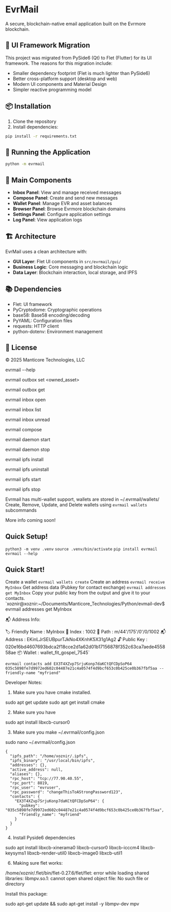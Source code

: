 # EvrMail

A secure, blockchain-native email application built on the Evrmore blockchain.

## 🔄 UI Framework Migration

This project was migrated from PySide6 (Qt) to Flet (Flutter) for its UI framework. The reasons for this migration include:

- Smaller dependency footprint (Flet is much lighter than PySide6)
- Better cross-platform support (desktop and web)
- Modern UI components and Material Design
- Simpler reactive programming model

## 📦 Installation

1. Clone the repository
2. Install dependencies:

```bash
pip install -r requirements.txt
```

## 🚀 Running the Application

```bash
python -m evrmail
```

## 🧩 Main Components

- **Inbox Panel**: View and manage received messages
- **Compose Panel**: Create and send new messages
- **Wallet Panel**: Manage EVR and asset balances
- **Browser Panel**: Browse Evrmore blockchain domains
- **Settings Panel**: Configure application settings
- **Log Panel**: View application logs

## 🏗️ Architecture

EvrMail uses a clean architecture with:

- **GUI Layer**: Flet UI components in `src/evrmail/gui/`
- **Business Logic**: Core messaging and blockchain logic
- **Data Layer**: Blockchain interaction, local storage, and IPFS

## 📚 Dependencies

- Flet: UI framework
- PyCryptodome: Cryptographic operations
- base58: Base58 encoding/decoding
- PyYAML: Configuration files
- requests: HTTP client
- python-dotenv: Environment management

## 📝 License

© 2025 Manticore Technologies, LLC

evrmail --help

evrmail outbox set <owned_asset>

evrmail outbox get

evrmail inbox open

evrmail inbox list

evrmail inbox unread

evrmail compose

evrmail daemon start

evrmail daemon stop

evrmail ipfs install

evrmail ipfs uninstall

evrmail ipfs start 

evrmail ipfs stop


Evrmail has multi-wallet support, wallets are stored in ~/.evrmail/wallets/
Create, Remove, Update, and Delete wallets using `evrmail wallets` subcommands

More info coming soon!



## Quick Setup!
`python3 -m venv .venv`
`source .venv/bin/activate`
`pip install evrmail`
`evrmail --help`


## Quick Start!
Create a wallet 
`evrmail wallets create`
Create an address
`evrmail receive MyInbox`
Get address data (Pubkey for contact exchange)
`evrmail addresses get MyInbox`
Copy your public key from the output and give it to your contacts.
`xoznir@xoznir:~/Documents/Manticore_Technologies/Python/evmail-dev$ evrmail addresses get MyInbox

📬 Address Info:

  🏷️  Friendly Name : MyInbox
  🔢 Index         : 1002
  🧭 Path          : m/44'/175'/0'/0/1002
  📬 Address       : EKinLJrSEUBpurTJkNo4XKnhK5X31g1Ag2
  🔓 Public Key    : 020e16bd4607693bdca2f18cce2d1a62d01b17156878f352c63ca7aede455858ae
  📦 Wallet        : wallet_fit_gospel_7545`

`evrmail contacts add EX3T4XZvp7SrjuKonp7daKCtQFCDpSoP64 035c5898fe7d9972ed602c04487e21c4a0574f4d9bcf653c0b425ce0b367fbf5aa --friendly-name "myfriend"`


Developer Notes:

1. Make sure you have cmake installed. 

sudo apt get update
sudo apt get install cmake

2. Make sure you have 

sudo apt install libxcb-cursor0

3. Make sure you make ~/.evrmail/config.json 

sudo nano ~/.evrmail/config.json
```
{
  "ipfs_path": "/home/xoznir/.ipfs",
  "ipfs_binary": "/usr/local/bin/ipfs",
  "addresses": {},
  "active_address": null,
  "aliases": {},
  "rpc_host": "tcp://77.90.40.55",
  "rpc_port": 8819,
  "rpc_user": "evruser",
  "rpc_password": "changeThisToAStrongPassword123",
  "contacts": {
    "EX3T4XZvp7SrjuKonp7daKCtQFCDpSoP64": {
      "pubkey": "035c5898fe7d9972ed602c04487e21c4a0574f4d9bcf653c0b425ce0b367fbf5aa",
      "friendly_name": "myfriend"
    }
  }
}
```

4. Install Pyside6 dependencies

sudo apt install libxcb-xinerama0 libxcb-cursor0 libxcb-icccm4 libxcb-keysyms1 libxcb-render-util0 libxcb-image0 libxcb-util1



6. Making sure flet works:

/home/xoznir/.flet/bin/flet-0.27.6/flet/flet: error while loading shared libraries: libmpv.so.1: cannot open shared object file: No such file or directory

Install this package:

sudo apt-get update && sudo apt-get install -y libmpv-dev mpv
